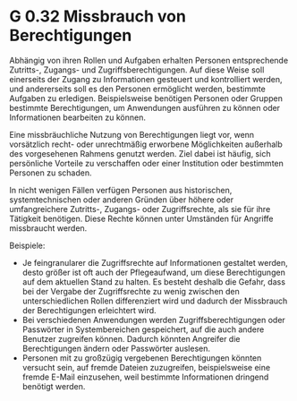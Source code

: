 G 0.32 Missbrauch von Berechtigungen
====================================

Abhängig von ihren Rollen und Aufgaben erhalten Personen entsprechende Zutritts-, Zugangs- und Zugriffsberechtigungen. Auf diese Weise soll einerseits der Zugang zu Informationen gesteuert und kontrolliert werden, und andererseits soll es den Personen ermöglicht werden, bestimmte Aufgaben zu erledigen. Beispielsweise benötigen Personen oder Gruppen bestimmte Berechtigungen, um Anwendungen ausführen zu können oder Informationen bearbeiten zu können.

Eine missbräuchliche Nutzung von Berechtigungen liegt vor, wenn vorsätzlich recht- oder unrechtmäßig erworbene Möglichkeiten außerhalb des vorgesehenen Rahmens genutzt werden. Ziel dabei ist häufig, sich persönliche Vorteile zu verschaffen oder einer Institution oder bestimmten Personen zu schaden.

In nicht wenigen Fällen verfügen Personen aus historischen, systemtechnischen oder anderen Gründen über höhere oder umfangreichere Zutritts-, Zugangs- oder Zugriffsrechte, als sie für ihre Tätigkeit benötigen. Diese Rechte können unter Umständen für Angriffe missbraucht werden.

Beispiele:

* Je feingranularer die Zugriffsrechte auf Informationen gestaltet werden, desto größer ist oft auch der Pflegeaufwand, um diese Berechtigungen auf dem aktuellen Stand zu halten. Es besteht deshalb die Gefahr, dass bei der Vergabe der Zugriffsrechte zu wenig zwischen den unterschiedlichen Rollen differenziert wird und dadurch der Missbrauch der Berechtigungen erleichtert wird.
* Bei verschiedenen Anwendungen werden Zugriffsberechtigungen oder Passwörter in Systembereichen gespeichert, auf die auch andere Benutzer zugreifen können. Dadurch könnten Angreifer die Berechtigungen ändern oder Passwörter auslesen. 
* Personen mit zu großzügig vergebenen Berechtigungen könnten versucht sein, auf fremde Dateien zuzugreifen, beispielsweise eine fremde E-Mail einzusehen, weil bestimmte Informationen dringend benötigt werden.
